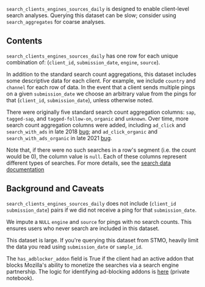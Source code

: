 `search_clients_engines_sources_daily` is designed to enable client-level search analyses.
Querying this dataset can be slow;
consider using `search_aggregates` for coarse analyses.

## Contents

`search_clients_engines_sources_daily` has one row for each unique combination of:
(`client_id`, `submission_date`, `engine`, `source`).

In addition to the standard search count aggregations,
this dataset includes some descriptive data for each client.
For example, we include `country` and `channel` for each row of data.
In the event that a client sends multiple pings on a given `submission_date`
we choose an arbitrary value from the pings for that (`client_id`, `submission_date`),
unless otherwise noted.

There were originally five standard search count aggregation columns:
`sap`, `tagged-sap`, and `tagged-follow-on`, `organic` and `unknown`. Over time, more search count aggregation columns were added, including `ad_click` and `search_with_ads` in late 2018 [bug](https://bugzilla.mozilla.org/show_bug.cgi?id=1505411); and `ad_click_organic` and `search_with_ads_organic` in late 2021 [bug](https://bugzilla.mozilla.org/show_bug.cgi?id=1664849).

Note that, if there were no such searches in a row's segment
(i.e. the count would be 0),
the column value is `null`.
Each of these columns represent different types of searches.
For more details, see the [search data documentation]

## Background and Caveats

`search_clients_engines_sources_daily` does not include
(`client_id` `submission_date`) pairs
if we did not receive a ping for that `submission_date`.

We impute a `NULL` `engine` and `source` for pings with no search counts.
This ensures users who never search are included in this dataset.

This dataset is large.
If you're querying this dataset from STMO,
heavily limit the data you read using `submission_date` or `sample_id`.

The `has_adblocker_addon` field is True if the client had an active addon that blocks Mozilla's ability to monetize the searches via a search engine partnership. The logic for identifying ad-blocking addons is [here](https://github.com/mozilla/search-adhoc-analysis/blob/master/monetization-blocking-addons/Monetization%20blocking%20addons.ipynb) (private notebook).

<!--
#### Further Reading
-->

[search data documentation]: ../../search.md
